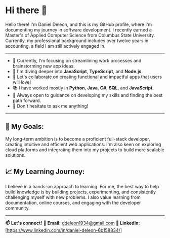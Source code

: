 # Hi there 👋

Hello there! I'm Daniel Deleon, and this is my GitHub profile, where I'm documenting my journey in software development. I recently earned a Master's of Applied Computer Science from Columbus State University. Currently, my professional background includes over twelve years in accounting, a field I am still actively engaged in.

---

* 🔭 Currently, I'm focusing on streamlining work processes and brainstorming new app ideas.
* 🌱 I'm diving deeper into **JavaScript**, **TypeScript**, and **Node.js**.
* 👯 Let's collaborate on creating functional and impactful apps that users will love!
* 📚 I have worked mostly in **Python**, **Java**, **C#**, **SQL**, and **JavaScript**.
* 🤔 Always open to guidance on developing my skills and finding the best path forward.
* 💬 Don't hesitate to ask me anything!

---

## 🎯 My Goals:
My long-term ambition is to become a proficient full-stack developer, creating intuitive and efficient web applications. I'm also keen on exploring cloud platforms and integrating them into my projects to build more scalable solutions.

## 📈 My Learning Journey:
I believe in a hands-on approach to learning. For me, the best way to help build knowledge is by building projects, experimenting, and consistently challenging myself with new problems. I also value learning from documentation, online courses, and engaging with the developer community.

---

**📫 Let's connect!**
📧 **Email:** [ddeleon1934@gmail.com](mailto:ddeleon1934@gmail.com)
🔗 **LinkedIn:** [https://www.linkedin.com/in/daniel-deleon-6b158834/]

